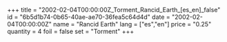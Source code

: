 +++
title = "2002-02-04T00:00:00Z_Torment_Rancid_Earth_[es_en]_false"
id = "6b5d1b74-0b65-40ae-ae70-36fea5c64d4d"
date = "2002-02-04T00:00:00Z"
name = "Rancid Earth"
lang = ["es","en"]
price = "0.25"
quantity = 4
foil = false
set = "Torment"
+++
